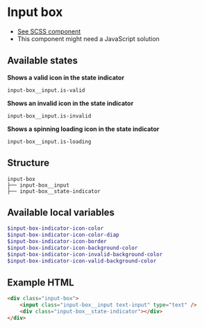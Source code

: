 # Input box
- [See SCSS component](../../scss/components/_input-box.scss)
- This component might need a JavaScript solution

## Available states
**Shows a valid icon in the state indicator**
```
input-box__input.is-valid
```
**Shows an invalid icon in the state indicator**
```
input-box__input.is-invalid
```
**Shows a spinning loading icon in the state indicator**
```
input-box__input.is-loading
```

## Structure
```
input-box
├── input-box__input
├── input-box__state-indicator
```

## Available local variables
```scss
$input-box-indicator-icon-color
$input-box-indicator-icon-color-diap
$input-box-indicator-icon-border
$input-box-indicator-icon-background-color
$input-box-indicator-icon-invalid-background-color
$input-box-indicator-icon-valid-background-color
```

## Example HTML
```html
<div class="input-box">
	<input class="input-box__input text-input" type="text" />
	<div class="input-box__state-indicator"></div>
</div>
```
